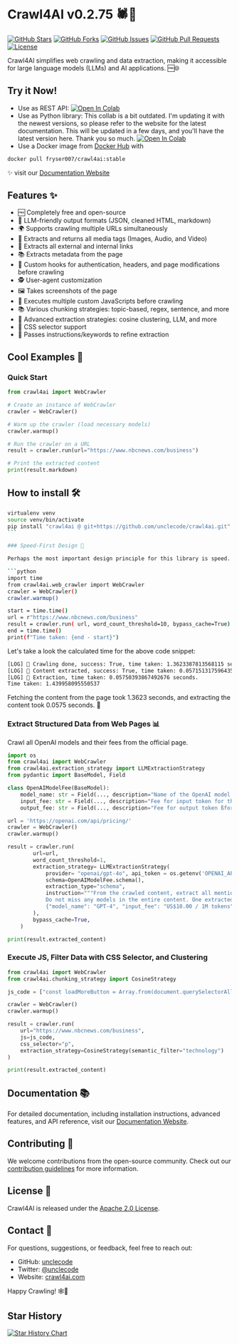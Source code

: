 # Crawl4AI v0.2.75 🕷️🤖

[![GitHub Stars](https://img.shields.io/github/stars/unclecode/crawl4ai?style=social)](https://github.com/unclecode/crawl4ai/stargazers)
[![GitHub Forks](https://img.shields.io/github/forks/unclecode/crawl4ai?style=social)](https://github.com/unclecode/crawl4ai/network/members)
[![GitHub Issues](https://img.shields.io/github/issues/unclecode/crawl4ai)](https://github.com/unclecode/crawl4ai/issues)
[![GitHub Pull Requests](https://img.shields.io/github/issues-pr/unclecode/crawl4ai)](https://github.com/unclecode/crawl4ai/pulls)
[![License](https://img.shields.io/github/license/unclecode/crawl4ai)](https://github.com/unclecode/crawl4ai/blob/main/LICENSE)

Crawl4AI simplifies web crawling and data extraction, making it accessible for large language models (LLMs) and AI applications. 🆓🌐

## Try it Now!

- Use as REST API: [![Open In Colab](https://colab.research.google.com/assets/colab-badge.svg)](https://colab.research.google.com/drive/1zODYjhemJ5bUmYceWpVoBMVpd0ofzNBZ?usp=sharing)
- Use as Python library: This collab is a bit outdated. I'm updating it with the newest versions, so please refer to the website for the latest documentation. This will be updated in a few days, and you'll have the latest version here. Thank you so much. [![Open In Colab](https://colab.research.google.com/assets/colab-badge.svg)](https://colab.research.google.com/drive/1wz8u30rvbq6Scodye9AGCw8Qg_Z8QGsk)
- Use a Docker image from [Docker Hub](https://hub.docker.com/repository/docker/fryser007/crawl4ai/general) with 
```bash 
docker pull fryser007/crawl4ai:stable
```

✨ visit our [Documentation Website](https://crawl4ai.com/mkdocs/)

## Features ✨

- 🆓 Completely free and open-source
- 🤖 LLM-friendly output formats (JSON, cleaned HTML, markdown)
- 🌍 Supports crawling multiple URLs simultaneously
- 🎨 Extracts and returns all media tags (Images, Audio, and Video)
- 🔗 Extracts all external and internal links
- 📚 Extracts metadata from the page
- 🔄 Custom hooks for authentication, headers, and page modifications before crawling
- 🕵️ User-agent customization
- 🖼️ Takes screenshots of the page
- 📜 Executes multiple custom JavaScripts before crawling
- 📚 Various chunking strategies: topic-based, regex, sentence, and more
- 🧠 Advanced extraction strategies: cosine clustering, LLM, and more
- 🎯 CSS selector support
- 📝 Passes instructions/keywords to refine extraction

## Cool Examples 🚀

### Quick Start

```python
from crawl4ai import WebCrawler

# Create an instance of WebCrawler
crawler = WebCrawler()

# Warm up the crawler (load necessary models)
crawler.warmup()

# Run the crawler on a URL
result = crawler.run(url="https://www.nbcnews.com/business")

# Print the extracted content
print(result.markdown)
```

## How to install 🛠    
```bash
virtualenv venv
source venv/bin/activate
pip install "crawl4ai @ git+https://github.com/unclecode/crawl4ai.git"
```️

### Speed-First Design 🚀

Perhaps the most important design principle for this library is speed. We need to ensure it can handle many links and resources in parallel as quickly as possible. By combining this speed with fast LLMs like Groq, the results will be truly amazing.

```python
import time
from crawl4ai.web_crawler import WebCrawler
crawler = WebCrawler()
crawler.warmup()

start = time.time()
url = r"https://www.nbcnews.com/business"
result = crawler.run( url, word_count_threshold=10, bypass_cache=True)
end = time.time()
print(f"Time taken: {end - start}")
```

Let's take a look the calculated time for the above code snippet:

```bash
[LOG] 🚀 Crawling done, success: True, time taken: 1.3623387813568115 seconds
[LOG] 🚀 Content extracted, success: True, time taken: 0.05715131759643555 seconds
[LOG] 🚀 Extraction, time taken: 0.05750393867492676 seconds.
Time taken: 1.439958095550537
```
Fetching the content from the page took 1.3623 seconds, and extracting the content took 0.0575 seconds. 🚀

### Extract Structured Data from Web Pages 📊

Crawl all OpenAI models and their fees from the official page.

```python
import os
from crawl4ai import WebCrawler
from crawl4ai.extraction_strategy import LLMExtractionStrategy
from pydantic import BaseModel, Field

class OpenAIModelFee(BaseModel):
    model_name: str = Field(..., description="Name of the OpenAI model.")
    input_fee: str = Field(..., description="Fee for input token for the OpenAI model.")
    output_fee: str = Field(..., description="Fee for output token ßfor the OpenAI model.")

url = 'https://openai.com/api/pricing/'
crawler = WebCrawler()
crawler.warmup()

result = crawler.run(
        url=url,
        word_count_threshold=1,
        extraction_strategy= LLMExtractionStrategy(
            provider= "openai/gpt-4o", api_token = os.getenv('OPENAI_API_KEY'), 
            schema=OpenAIModelFee.schema(),
            extraction_type="schema",
            instruction="""From the crawled content, extract all mentioned model names along with their fees for input and output tokens. 
            Do not miss any models in the entire content. One extracted model JSON format should look like this: 
            {"model_name": "GPT-4", "input_fee": "US$10.00 / 1M tokens", "output_fee": "US$30.00 / 1M tokens"}."""
        ),            
        bypass_cache=True,
    )

print(result.extracted_content)
```

### Execute JS, Filter Data with CSS Selector, and Clustering

```python
from crawl4ai import WebCrawler
from crawl4ai.chunking_strategy import CosineStrategy

js_code = ["const loadMoreButton = Array.from(document.querySelectorAll('button')).find(button => button.textContent.includes('Load More')); loadMoreButton && loadMoreButton.click();"]

crawler = WebCrawler()
crawler.warmup()

result = crawler.run(
    url="https://www.nbcnews.com/business",
    js=js_code,
    css_selector="p",
    extraction_strategy=CosineStrategy(semantic_filter="technology")
)

print(result.extracted_content)
```

## Documentation 📚

For detailed documentation, including installation instructions, advanced features, and API reference, visit our [Documentation Website](https://crawl4ai.com/mkdocs/).

## Contributing 🤝

We welcome contributions from the open-source community. Check out our [contribution guidelines](https://github.com/unclecode/crawl4ai/blob/main/CONTRIBUTING.md) for more information.

## License 📄

Crawl4AI is released under the [Apache 2.0 License](https://github.com/unclecode/crawl4ai/blob/main/LICENSE).

## Contact 📧

For questions, suggestions, or feedback, feel free to reach out:

- GitHub: [unclecode](https://github.com/unclecode)
- Twitter: [@unclecode](https://twitter.com/unclecode)
- Website: [crawl4ai.com](https://crawl4ai.com)

Happy Crawling! 🕸️🚀

## Star History

[![Star History Chart](https://api.star-history.com/svg?repos=unclecode/crawl4ai&type=Date)](https://star-history.com/#unclecode/crawl4ai&Date)
